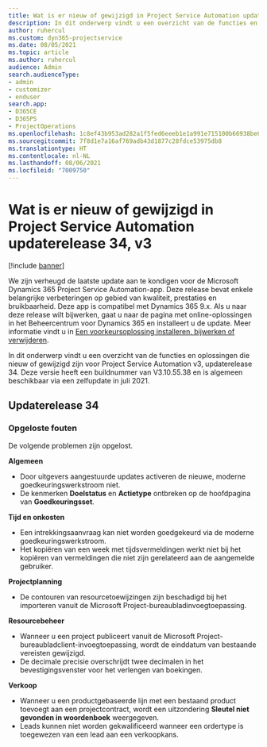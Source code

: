 ```yaml
---
title: Wat is er nieuw of gewijzigd in Project Service Automation updaterelease 34, v3
description: In dit onderwerp vindt u een overzicht van de functies en oplossingen die beschikbaar zijn voor Project Service Automation updaterelease 34, v3.
author: ruhercul
ms.custom: dyn365-projectservice
ms.date: 08/05/2021
ms.topic: article
ms.author: ruhercul
audience: Admin
search.audienceType:
- admin
- customizer
- enduser
search.app:
- D365CE
- D365PS
- ProjectOperations
ms.openlocfilehash: 1c8ef43b953ad282a1f5fed6eeeb1e1a991e715100b66938be03b5b5f3da575e
ms.sourcegitcommit: 7f8d1e7a16af769adb43d1877c28fdce53975db8
ms.translationtype: HT
ms.contentlocale: nl-NL
ms.lasthandoff: 08/06/2021
ms.locfileid: "7009750"
---
```

# <a name="whats-new-or-changed-in-project-service-automation-update-release-34-v3"></a>Wat is er nieuw of gewijzigd in Project Service Automation updaterelease 34, v3

[!include [banner](../includes/psa-now-project-operations.md)]

We zijn verheugd de laatste update aan te kondigen voor de Microsoft Dynamics 365 Project Service Automation-app. Deze release bevat enkele belangrijke verbeteringen op gebied van kwaliteit, prestaties en bruikbaarheid. Deze app is compatibel met Dynamics 365 9.x. Als u naar deze release wilt bijwerken, gaat u naar de pagina met online-oplossingen in het Beheercentrum voor Dynamics 365 en installeert u de update. Meer informatie vindt u in [Een voorkeursoplossing installeren, bijwerken of verwijderen](/power-platform/admin/install-remove-preferred-solution).

In dit onderwerp vindt u een overzicht van de functies en oplossingen die nieuw of gewijzigd zijn voor Project Service Automation v3, updaterelease 34. Deze versie heeft een buildnummer van V3.10.55.38 en is algemeen beschikbaar via een zelfupdate in juli 2021.

## <a name="update-release-34"></a>Updaterelease 34

### <a name="bug-fixes"></a>Opgeloste fouten
De volgende problemen zijn opgelost.

**Algemeen**

- Door uitgevers aangestuurde updates activeren de nieuwe, moderne goedkeuringswerkstroom niet.
- De kenmerken **Doelstatus** en **Actietype** ontbreken op de hoofdpagina van **Goedkeuringsset**.

**Tijd en onkosten**

- Een intrekkingsaanvraag kan niet worden goedgekeurd via de moderne goedkeuringswerkstroom.
- Het kopiëren van een week met tijdsvermeldingen werkt niet bij het kopiëren van vermeldingen die niet zijn gerelateerd aan de aangemelde gebruiker.

**Projectplanning**

- De contouren van resourcetoewijzingen zijn beschadigd bij het importeren vanuit de Microsoft Project-bureaubladinvoegtoepassing.

**Resourcebeheer**

- Wanneer u een project publiceert vanuit de Microsoft Project-bureaubladclient-invoegtoepassing, wordt de einddatum van bestaande vereisten gewijzigd.
- De decimale precisie overschrijdt twee decimalen in het bevestigingsvenster voor het verlengen van boekingen.

**Verkoop**

- Wanneer u een productgebaseerde lijn met een bestaand product toevoegt aan een projectcontract, wordt een uitzondering **Sleutel niet gevonden in woordenboek** weergegeven.
- Leads kunnen niet worden gekwalificeerd wanneer een ordertype is toegewezen van een lead aan een verkoopkans.
